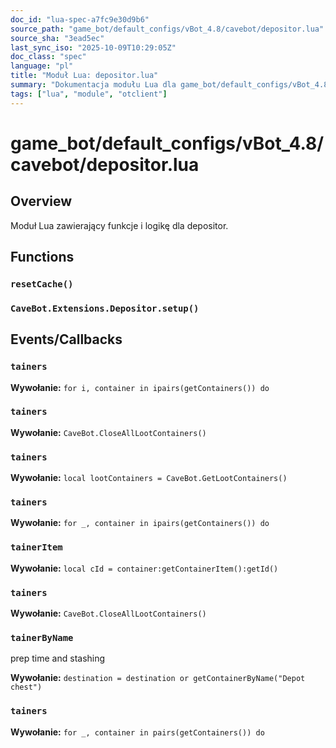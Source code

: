 ```yaml
---
doc_id: "lua-spec-a7fc9e30d9b6"
source_path: "game_bot/default_configs/vBot_4.8/cavebot/depositor.lua"
source_sha: "3ead5ec"
last_sync_iso: "2025-10-09T10:29:05Z"
doc_class: "spec"
language: "pl"
title: "Moduł Lua: depositor.lua"
summary: "Dokumentacja modułu Lua dla game_bot/default_configs/vBot_4.8/cavebot/depositor.lua"
tags: ["lua", "module", "otclient"]
---
```


# game_bot/default_configs/vBot_4.8/cavebot/depositor.lua

## Overview

Moduł Lua zawierający funkcje i logikę dla depositor.

## Functions

### `resetCache()`

### `CaveBot.Extensions.Depositor.setup()`

## Events/Callbacks

### `tainers`

**Wywołanie:** `for i, container in ipairs(getContainers()) do`

### `tainers`

**Wywołanie:** `CaveBot.CloseAllLootContainers()`

### `tainers`

**Wywołanie:** `local lootContainers = CaveBot.GetLootContainers()`

### `tainers`

**Wywołanie:** `for _, container in ipairs(getContainers()) do`

### `tainerItem`

**Wywołanie:** `local cId = container:getContainerItem():getId()`

### `tainers`

**Wywołanie:** `CaveBot.CloseAllLootContainers()`

### `tainerByName`

prep time and stashing

**Wywołanie:** `destination = destination or getContainerByName("Depot chest")`

### `tainers`

**Wywołanie:** `for _, container in pairs(getContainers()) do`
